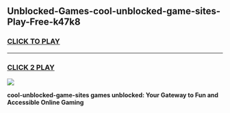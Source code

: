 
## Unblocked-Games-cool-unblocked-game-sites-Play-Free-k47k8
<h3>
<a href="https://premium76.site?title=cool-unblocked-game-sites&ref=20A">CLICK TO PLAY</a></h3>
<hr>

<h3>
<a href="https://premium76.site?title=cool-unblocked-game-sites&ref=20A">CLICK 2 PLAY</a>
  
</h3>

<a href="https://premium76.site?title=cool-unblocked-game-sites&ref=20A"><img src="https://clearcache.store/games.png"></a>


**cool-unblocked-game-sites games unblocked: Your Gateway to Fun and Accessible Online Gaming**
